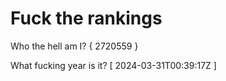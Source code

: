 # Fuck the rankings

Who the hell am I?
{ 2720559 }

What fucking year is it?
[ 2024-03-31T00:39:17Z ]
